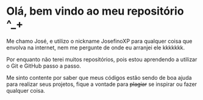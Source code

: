 # Olá, bem vindo ao meu repositório ^_+

Me chamo José, e utilizo o nickname JosefinoXP para qualquer coisa que envolva na internet, nem me pergunte de onde eu arranjei ele kkkkkkk.

Por enquanto não terei muitos repositórios, pois estou aprendendo a utilizar o Git e GitHub passo a passo.

Me sinto contente por saber que meus códigos estão sendo de boa ajuda para realizar seus projetos, fique a vontade para ~~plagiar~~ se inspirar ou fazer qualquer coisa.

<!--
**JosefinoXp/JosefinoXP** is a ✨ _special_ ✨ repository because its `README.md` (this file) appears on your GitHub profile.

Here are some ideas to get you started:

- 🔭 I’m currently working on ...
- 🌱 I’m currently learning ...
- 👯 I’m looking to collaborate on ...
- 🤔 I’m looking for help with ...
- 💬 Ask me about ...
- 📫 How to reach me: ...
- 😄 Pronouns: ...
- ⚡ Fun fact: ...
-->
